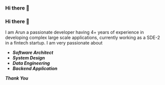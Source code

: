 ### Hi there 👋

<!--
**Arunv-Rvce/arunv-rvce** is a ✨ _special_ ✨ repository because its `README.md` (this file) appears on your GitHub profile.

Here are some ideas to get you started:

- 🔭 I’m currently working on ...
- 🌱 I’m currently learning ...
- 👯 I’m looking to collaborate on ...
- 🤔 I’m looking for help with ...
- 💬 Ask me about ...
- 📫 How to reach me: ...
- 😄 Pronouns: ...
- ⚡ Fun fact: ...
-->

### Hi there 👋
   I am Arun a passionate developer having 4+ years of experience in developing complex large scale applications, 
   currently working as a SDE-2 in a fintech startup.
   I am very passionate about
   - __*Software Architect*__
   - __*System Design*__
   - __*Data Engineering*__
   - __*Backend Application*__

    
___Thank You___
